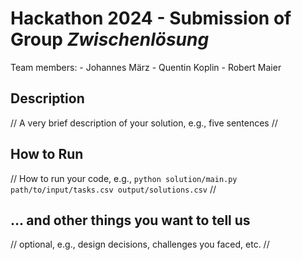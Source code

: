 # Hackathon 2024 - Submission of Group *Zwischenlösung*

Team members:
    - Johannes März
    - Quentin Koplin
    - Robert Maier

## Description
// A very brief description of your solution, e.g., five sentences //

## How to Run
// How to run your code, e.g., `python solution/main.py path/to/input/tasks.csv output/solutions.csv` //

## ... and other things you want to tell us
// optional, e.g., design decisions, challenges you faced, etc. //
